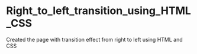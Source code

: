# Right_to_left_transition_using_HTML_CSS
Created the page with transition effect from right to left using HTML and CSS
